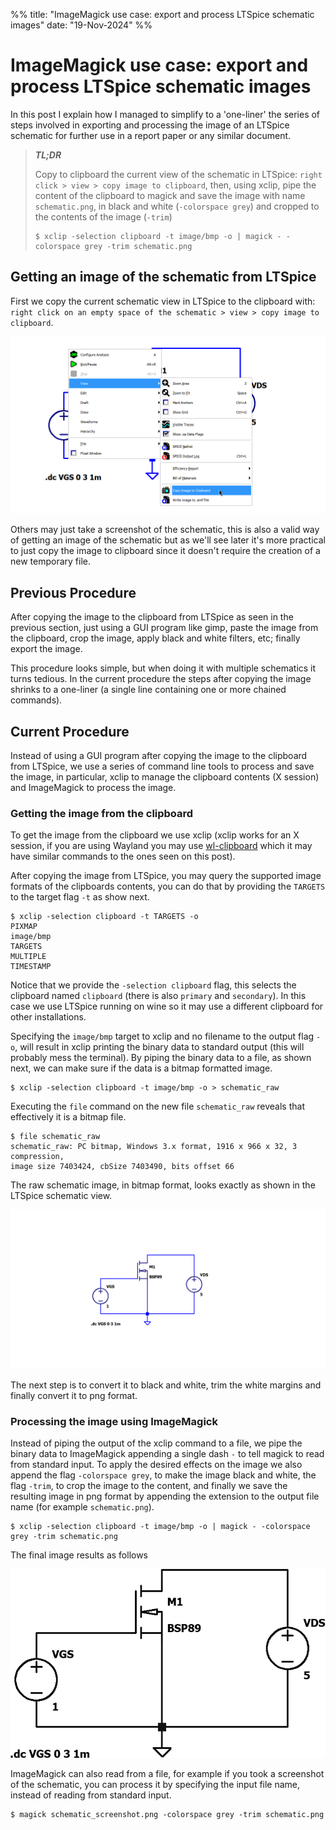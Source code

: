 %%
title: "ImageMagick use case: export and process LTSpice schematic images"
date: "19-Nov-2024"
%%

# ImageMagick use case: export and process LTSpice schematic images

In this post I explain how I managed to simplify to a 'one-liner' the series of
steps involved in exporting and processing the image of an LTSpice schematic for
further use in a report paper or any similar document.

> ***TL;DR*** 
> 
> Copy to clipboard the current view of the schematic in LTSpice: `right click >
> view > copy image to clipboard`, then, using xclip, pipe the content of the
> clipboard to magick and save the image with name `schematic.png`, in black and
> white (`-colorspace grey`) and cropped to the contents of the image (`-trim`)
> 
> ```console
> $ xclip -selection clipboard -t image/bmp -o | magick - -colorspace grey -trim schematic.png
> ```
> <!--`-->

## Getting an image of the schematic from LTSpice

First we copy the current schematic view in LTSpice to the clipboard with:
`right click on an empty space of the schematic > view > copy image to
clipboard`.

![Copying the image to clipboard from LTSpice](copy_to_clipboard_cropped2.png)

Others may just take a screenshot of the schematic, this is also a valid way of
getting an image of the schematic but as we'll see later it's more practical to
just copy the image to clipboard since it doesn't require the creation of a new
temporary file.

## Previous Procedure

<!--
First we copy the current schematic view of LTSpice to clipboard with: `right
click on an empty space of the schematic > view > copy image to clipboard`.

![Copying the image to clipboard from LTSpice](copy_to_clipboard_cropped2.png)

Other may just take a screenshot of the schematic, this is also a valid way of
getting an image of the schematic but in my experience it's better, and simpler,
to copy the image to clipboard
-->

After copying the image to the clipboard from LTSpice as seen in the previous
section, just using a GUI program like gimp, paste the image from the clipboard,
crop the image, apply black and white filters, etc; finally export the image.

This procedure looks simple, but when doing it with multiple schematics it turns
tedious. In the current procedure the steps after copying the image shrinks to a
one-liner (a single line containing one or more chained commands).

## Current Procedure

<!--
Copying the schematic image from LTSpice is the same as the previous way, the
steps that change are the following ones which involve getting the image from
the clipboard, processing it and finally exporting it to a file. In this new
procedure we use a series of chained command line commands to obtain that.
-->

Instead of using a GUI program after copying the image to the clipboard from
LTSpice, we use a series of command line tools to process and save the image, in
particular, xclip to manage the clipboard contents (X session) and ImageMagick
to process the image.

### Getting the image from the clipboard

To get the image from the clipboard we use xclip (xclip works for an X session,
if you are using Wayland you may use [wl-clipboard](https://github.com/bugaevc/wl-clipboard)
which it may have similar commands to the ones seen on this post).

<!--
Then we can query the format of the copied image by specifying the `TARGETS`
target to xclip, as follows:

After copying the image from LTSpice, you may query the supoorted image formats
of that image, you can do that 
-->

After copying the image from LTSpice, you may query the supported image formats
of the clipboards contents, you can do that by providing the `TARGETS` to the
target flag `-t` as show next.

```console
$ xclip -selection clipboard -t TARGETS -o
PIXMAP
image/bmp
TARGETS
MULTIPLE
TIMESTAMP
```

Notice that we provide the `-selection clipboard` flag, this selects the
clipboard named `clipboard` (there is also `primary` and `secondary`). In this
case we use LTSpice running on wine so it may use a different clipboard for
other installations.

Specifying the `image/bmp` target to xclip and no filename to the output flag
`-o`, will result in xclip printing the binary data to standard output (this
will probably mess the terminal). By piping the binary data to a file, as shown
next, we can make sure if the data is a bitmap formatted image.

```console
$ xclip -selection clipboard -t image/bmp -o > schematic_raw
```

Executing the `file` command on the new file `schematic_raw` reveals that
effectively it is a bitmap file.

```console
$ file schematic_raw
schematic_raw: PC bitmap, Windows 3.x format, 1916 x 966 x 32, 3 compression,
image size 7403424, cbSize 7403490, bits offset 66
```

The raw schematic image, in bitmap format, looks exactly as shown in the LTSpice
schematic view.

![Copied Image](schematic_raw.png)

The next step is to convert it to black and white, trim the white margins and
finally convert it to png format.

### Processing the image using ImageMagick

Instead of piping the output of the xclip command to a file, we pipe the binary
data to ImageMagick appending a single dash `-` to tell magick to read from
standard input. To apply the desired effects on the image we also append the
flag `-colorspace grey`, to make the image black and white, the flag `-trim`,
to crop the image to the content, and finally we save the resulting image in png
format by appending the extension to the output file name (for example
`schematic.png`).

```console
$ xclip -selection clipboard -t image/bmp -o | magick - -colorspace grey -trim schematic.png
```

The final image results as follows

![Resulting Image](schematic.png)

ImageMagick can also read from a file, for example if you took a screenshot of
the schematic, you can process it by specifying the input file name, instead of
reading from standard input.

```console
$ magick schematic_screenshot.png -colorspace grey -trim schematic.png
```

<!--
Simply pipe the output of the clipboard to ImageMagick and add the flag
`-colorspace grey`, to make the image black and white, and the flag `-trim` to
crop the image to the content.

output of the magick command is the following image, which is in black and
white plus the margins are cropped, resulting in an image ready for inserting in
a paper.
-->
